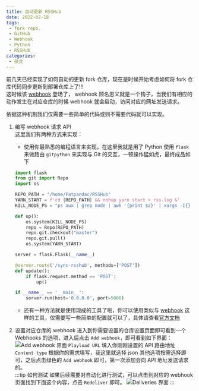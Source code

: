 ```yaml
---
title: 自动更新 RSSHub
date: 2022-02-18
tags:
 - fork repo.
 - GitHub
 - Webhook
 - Python
 - RSSHub
categories:
 - 技文
---
```


前几天已经实现了如何自动的更新 fork 仓库，现在是时候开始考虑如何将 fork 仓库代码同步更新到部署仓库上了!!!  
这时候该 [webhook](https://docs.github.com/en/developers/webhooks-and-events/webhooks/about-webhooks) 登场了， webhook 顾名思义就是一个钩子，当我们有相应的动作发生在对应仓库的时候 webhook 就会启动，访问对应的网址发送请求。  

<!-- more -->

依据这种机制我们仅需要一些简单的代码或则不需要代码就可以实现。  

1. 编写 webhook 请求 API  
    这里我们有两种方式来实现：
    - 使用你最熟悉的编程语言来实现，在这里我就是用了 Python 
    使用 `flask` 来做路由 `gitpython` 来实现与 Git 的交互，一顿操作猛如虎，最终成品如下  
    ```Python
    import flask
    from git import Repo
    import os

    REPO_PATH = "/home/Fatpandac/RSSHub"
    YARN_START = f'cd {REPO_PATH} && nohup yarn start > rss.log &'
    KILL_NODE_PS = "ps aux | grep node | awk '{print $2}' | xargs -I{} kill -9 {}"

    def up():
        os.system(KILL_NODE_PS)
        repo = Repo(REPO_PATH)
        repo.git.checkout("master")
        repo.git.pull()
        os.system(YARN_START)

    server = flask.Flask(__name__)

    @server.route('/sync-rsshub', methods=['POST'])
    def update():
        if flask.request.method == 'POST':
            up()

    if __name__ == '__main__':
        server.run(host='0.0.0.0', port=5000)
    ```
    - 还有一种方法就是使用现成的工具了啦，你可以使用类似与 [webhook](https://github.com/adnanh/webhook) 这样的工具，仅需要写一些简单的配置就可以了，具体请查看[官方文档](https://github.com/adnanh/webhook#readme)

2. 设置对应仓库的 webhook
进入到你需要设置的仓库设置页面即可看到一个 Webhooks 的选项，进入后点击 `Add webhook`，即可看到如下界面：  
![Add webhook 界面](https://s2.loli.net/2022/02/18/gaVNfQHMXT426Ob.png)
`Playload URL` 填入你刚刚设置的 API 路由地址  
`Content type` 根据你的需求填写，我这里就选择 json
其他选项按需选择即可，之后点击绿色的 `Add webhook` 即可，第一次添加会向 API 地址发送请求的。  
:::tip 如何测试
如果后续需要对自动化进行测试，可以点击到对应的 webhook 页面找到下面这个内容，点击 `Redeliver` 即可。
![Deliveries 界面](https://s2.loli.net/2022/02/18/I9tTfKNjv2usEWZ.png)
:::
